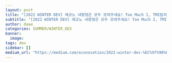 ```yaml
---
layout: post
title: "[2022 WINTER DEV] 에코노 내향형은 모두 모여주세요! Too Much I, TMI팀의 honey 찾기 프로젝트!"
subtitle: "[2022 WINTER DEV] 에코노 내향형은 모두 모여주세요! Too Much I, TMI팀의 honey 찾기 프로젝트!"
author: daae
categories: SUMMER/WINTER_DEV
banner:
  image:
tags: dev
sidebar: []
medium_url: "https://medium.com/econovation/2022-winter-dev-%EC%97%90%EC%BD%94%EB%85%B8-%EB%82%B4%ED%96%A5%ED%98%95%EC%9D%80-%EB%AA%A8%EB%91%90-%EB%AA%A8%EC%97%AC%EC%A3%BC%EC%84%B8%EC%9A%94-too-much-i-tmi%ED%8C%80%EC%9D%98-honey-%EC%B0%BE%EA%B8%B0-%ED%94%84%EB%A1%9C%EC%A0%9D%ED%8A%B8-d565b9422f0"
---
```

